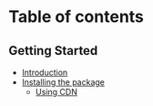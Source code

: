 # Table of contents

## Getting Started

* [Introduction](README.md)
* [Installing the package](getting-started/installing-the-package/README.md)
  * [Using CDN](getting-started/installing-the-package/using-cdn.md)
